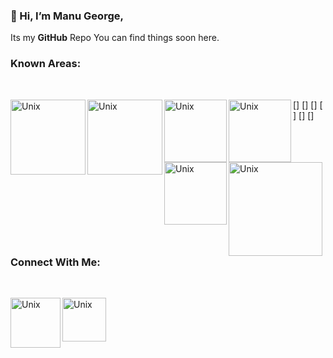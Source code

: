 ### 👋 Hi, I’m Manu George,
Its my **GitHub** Repo You can find things soon here. 

### Known Areas:

<br />

[<img align="left" alt="Unix" width="120px" src="https://raw.githubusercontent.com/ManuGit1996/ManuGit1996/master/Tools/aws.png" />]
[<img align="left" alt="Unix" width="120px" src="https://raw.githubusercontent.com/ManuGit1996/ManuGit1996/master/Tools/red.jpg" />]
[<img align="left" alt="Unix" width="100px" src="https://raw.githubusercontent.com/ManuGit1996/ManuGit1996/master/Tools/linux.jpg" />]
[<img align="left" alt="Unix" width="100px" src="https://raw.githubusercontent.com/ManuGit1996/ManuGit1996/master/Tools/mysql.jpg" />]
[<img align="left" alt="Unix" width="100px" src="https://raw.githubusercontent.com/ManuGit1996/ManuGit1996/master/Tools/download.png" />]
[<img align="left" alt="Unix" width="150px" src="https://raw.githubusercontent.com/ManuGit1996/ManuGit1996/master/Tools/salt.png" />]

<br />

### Connect With Me:

<br />

[<img align="left" alt="Unix" width="80" src="https://raw.githubusercontent.com/ManuGit1996/ManuGit1996/master/Tools/wp.jpg" />][wp]
[<img align="left" alt="Unix" width="70" src="https://raw.githubusercontent.com/ManuGit1996/ManuGit1996/master/Tools/ln.jpg" />][ln]








[wp]: https://wa.link/jx03b6
[ln]: https://www.linkedin.com/in/manu-george-03453613a
<!---
ManuGit1996/ManuGit1996 is a ✨ special ✨ repository because its `README.md` (this file) appears on your GitHub profile.
You can click the Preview link to take a look at your changes.
--->
